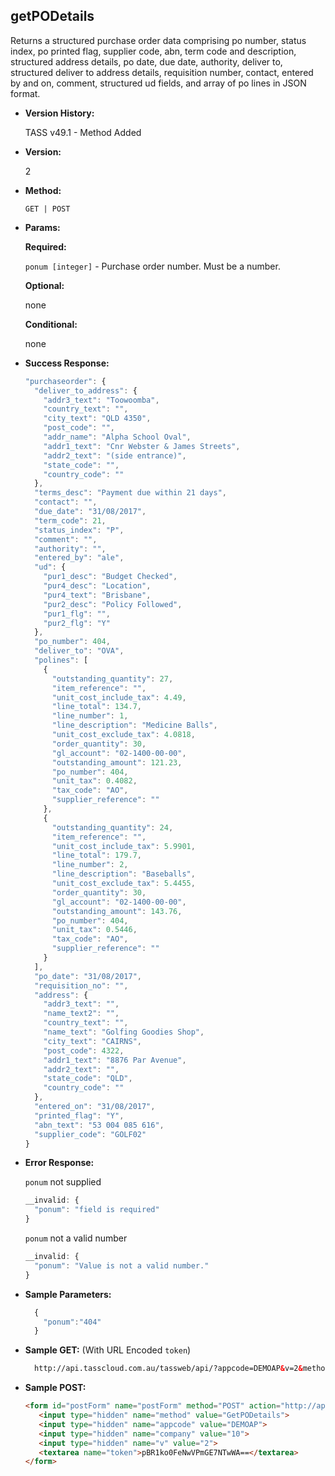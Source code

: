 **getPODetails**
----
  Returns a structured purchase order data comprising po number, status index, po printed flag, supplier code, abn, term code and description, structured address details, po date, due date, authority, deliver to, structured deliver to address details, requisition number, contact, entered by and on, comment, structured ud fields, and array of po lines in JSON format.

* **Version History:**

    TASS v49.1 - Method Added

* **Version:**

  2

* **Method:**

  `GET | POST`
  
*  **Params:**

   **Required:**
   
   `ponum [integer]` - Purchase order number. Must be a number.

   **Optional:**

   none

   **Conditional:**

   none

* **Success Response:**

    ```javascript
    "purchaseorder": {
      "deliver_to_address": {
        "addr3_text": "Toowoomba",
        "country_text": "",
        "city_text": "QLD 4350",
        "post_code": "",
        "addr_name": "Alpha School Oval",
        "addr1_text": "Cnr Webster & James Streets",
        "addr2_text": "(side entrance)",
        "state_code": "",
        "country_code": ""
      },
      "terms_desc": "Payment due within 21 days",
      "contact": "",
      "due_date": "31/08/2017",
      "term_code": 21,
      "status_index": "P",
      "comment": "",
      "authority": "",
      "entered_by": "ale",
      "ud": {
        "pur1_desc": "Budget Checked",
        "pur4_desc": "Location",
        "pur4_text": "Brisbane",
        "pur2_desc": "Policy Followed",
        "pur1_flg": "",
        "pur2_flg": "Y"
      },
      "po_number": 404,
      "deliver_to": "OVA",
      "polines": [
        {
          "outstanding_quantity": 27,
          "item_reference": "",
          "unit_cost_include_tax": 4.49,
          "line_total": 134.7,
          "line_number": 1,
          "line_description": "Medicine Balls",
          "unit_cost_exclude_tax": 4.0818,
          "order_quantity": 30,
          "gl_account": "02-1400-00-00",
          "outstanding_amount": 121.23,
          "po_number": 404,
          "unit_tax": 0.4082,
          "tax_code": "AO",
          "supplier_reference": ""
        },
        {
          "outstanding_quantity": 24,
          "item_reference": "",
          "unit_cost_include_tax": 5.9901,
          "line_total": 179.7,
          "line_number": 2,
          "line_description": "Baseballs",
          "unit_cost_exclude_tax": 5.4455,
          "order_quantity": 30,
          "gl_account": "02-1400-00-00",
          "outstanding_amount": 143.76,
          "po_number": 404,
          "unit_tax": 0.5446,
          "tax_code": "AO",
          "supplier_reference": ""
        }
      ],
      "po_date": "31/08/2017",
      "requisition_no": "",
      "address": {
        "addr3_text": "",
        "name_text2": "",
        "country_text": "",
        "name_text": "Golfing Goodies Shop",
        "city_text": "CAIRNS",
        "post_code": 4322,
        "addr1_text": "8876 Par Avenue",
        "addr2_text": "",
        "state_code": "QLD",
        "country_code": ""
      },
      "entered_on": "31/08/2017",
      "printed_flag": "Y",
      "abn_text": "53 004 085 616",
      "supplier_code": "GOLF02"
    }
    ```
 
* **Error Response:**

    `ponum` not supplied
    ```javascript
    __invalid: {
      "ponum": "field is required"
    }
    ```
    
    `ponum` not a valid number
    ```javascript
    __invalid: {
      "ponum": "Value is not a valid number."
    }
    ```
    
* **Sample Parameters:**

  ```javascript
    { 
      "ponum":"404"
    }
  ```

* **Sample GET:** (With URL Encoded `token`)

  ```HTML
    http://api.tasscloud.com.au/tassweb/api/?appcode=DEMOAP&v=2&method=GetPODetails&token=pBR1ko0FeNwVPmGE7NTwWA%3D%3D&company=10
  ```
  
* **Sample POST:**

  ```HTML
  <form id="postForm" name="postForm" method="POST" action="http://api.tasscloud.com.au/tassweb/tassweb/api/">
     <input type="hidden" name="method" value="GetPODetails">
     <input type="hidden" name="appcode" value="DEMOAP">
     <input type="hidden" name="company" value="10">
     <input type="hidden" name="v" value="2">
     <textarea name="token">pBR1ko0FeNwVPmGE7NTwWA==</textarea>
  </form>
  ```
